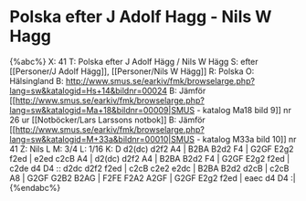 # Polska efter J Adolf Hagg - Nils W Hagg

{%abc%}
X: 41
T: Polska efter J Adolf Hägg / Nils W Hägg
S: efter [[Personer/J Adolf Hägg]], [[Personer/Nils W Hägg]]
R: Polska
O: Hälsingland
B: http://www.smus.se/earkiv/fmk/browselarge.php?lang=sw&katalogid=Hs+14&bildnr=00024
B: Jämför [[http://www.smus.se/earkiv/fmk/browselarge.php?lang=sw&katalogid=Ma+18&bildnr=00009|SMUS - katalog Ma18 bild 9]] nr 26 ur [[Notböcker/Lars Larssons notbok]]
B: Jämför [[http://www.smus.se/earkiv/fmk/browselarge.php?lang=sw&katalogid=M+33a&bildnr=00010|SMUS - katalog M33a bild 10]] nr 41
Z: Nils L
M: 3/4
L: 1/16
K: D
d2(dc) d2f2 A4   | B2BA B2d2 F4   | G2GF E2g2 f2ed | e2ed c2cB A4  |
d2(dc) d2f2 A4   | B2BA B2d2 F4   | G2GF E2g2 f2ed | c2de d4   D4 ::
d2dc   d2f2 f2ed | c2cB c2e2 e2dc | B2BA B2d2 d2cB | c2cB A8       |
G2GF   G2B2 B2AG | F2FE F2A2 A2GF | G2GF E2g2 f2ed | eaec d4   D4 :|
{%endabc%}

